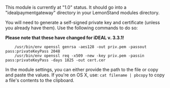 This module is currently at "1.0" status.  It should go into a "idealpaymentgateway" directory in your LemonStand modules directory.

You will need to generate a self-signed private key and certificate (unless you already have them).  Use the following commands to do so:

__Please note that these have changed for iDEAL v. 3.3.1!__

```
	/usr/bin/env openssl genrsa -aes128 -out priv.pem -passout pass:privateKeyPass 2048
	/usr/bin/env openssl req -x509 -new -key priv.pem -passin pass:privateKeyPass -days 1825 -out cert.cer
```

In the module settings, you can either provide the path to the file or copy and paste the values.  If you're on OS X, use: `cat filename | pbcopy` to copy a file's contents to the clipboard.